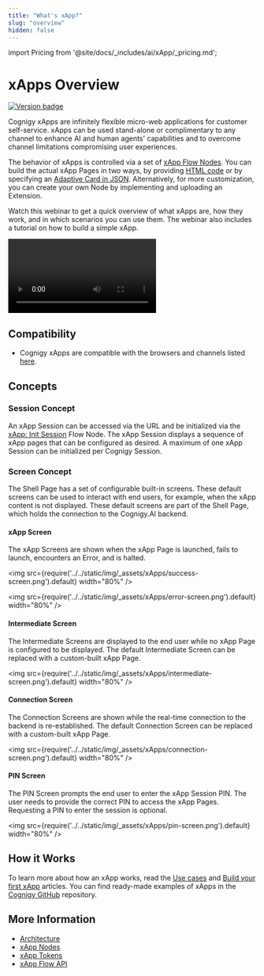 ```yaml
---
title: "What's xApp?" 
slug: "overview" 
hidden: false 
---
```

import Pricing from '@site/docs/_includes/ai/xApp/_pricing.md';

# xApps Overview

<a href="Added"><img src="https://img.shields.io/badge/Added_in-v4.51-blue" alt="Version badge" /></a>

<Pricing />

Cognigy xApps are infinitely flexible micro-web applications for customer self-service.
xApps can be used stand-alone or complimentary to any channel to enhance AI and human agents'
capabilities and to overcome channel limitations compromising user experiences.

The behavior of xApps is controlled via a set of [xApp Flow Nodes](../ai/build/node-reference/xApp/overview.md).
You can build the actual xApp Pages in two ways,
by providing [HTML code](../ai/build/node-reference/xApp/set-html-xApp-state.md)
or by specifying an [Adaptive Card in JSON](../ai/build/node-reference/xApp/set-AdaptiveCard-xApp-state.md).
Alternatively, for more customization, you can create your own Node by implementing and uploading an Extension.

Watch this webinar to get a quick overview of what xApps are, how they work, and in which scenarios you can use them. The webinar also includes a tutorial on how to build a simple xApp.

<Video
  src="https://www.youtube.com/embed/4qvZGG6qK6w"
  title="Design Multimodal Customer Journeys with Cognigy xApps"
/>

## Compatibility

- Cognigy xApps are compatible with the browsers and channels listed [here](supported-browsers-and-channels.md).

## Concepts 

### Session Concept

An xApp Session can be accessed via the URL and be initialized via the [xApp: Init Session](../ai/build/node-reference/xApp/init-xApp-session.md) Flow Node. The xApp Session displays a sequence of xApp pages that can be configured as desired. A maximum of one xApp Session can be initialized per Cognigy Session.

### Screen Concept

The Shell Page has a set of configurable built-in screens. These default screens can be used to interact with end users, for example, when the xApp content is not displayed. These default screens are part of the Shell Page, which holds the connection to the Cognigy.AI backend.

#### xApp Screen

The xApp Screens are shown when the xApp Page is launched, fails to launch, encounters an Error, and is halted.

<img src={require('../../static/img/_assets/xApps/success-screen.png').default} width="80%" />

<img src={require('../../static/img/_assets/xApps/error-screen.png').default} width="80%" />

#### Intermediate Screen

The Intermediate Screens are displayed to the end user while no xApp Page is configured to be displayed. The default Intermediate Screen can be replaced with a custom-built xApp Page.

<img src={require('../../static/img/_assets/xApps/intermediate-screen.png').default} width="80%" />

#### Connection Screen

The Connection Screens are shown while the real-time connection to the backend is re-established. The default Connection Screen can be replaced with a custom-built xApp Page.

<img src={require('../../static/img/_assets/xApps/connection-screen.png').default} width="80%" />

#### PIN Screen

The PIN Screen prompts the end user to enter the xApp Session PIN. The user needs to provide the correct PIN to access the xApp Pages. Requesting a PIN to enter the session is optional.

<img src={require('../../static/img/_assets/xApps/pin-screen.png').default} width="80%" />

## How it Works

To learn more about how an xApp works, read the [Use cases](use-cases.md) and [Build your first xApp](build/first-xApp.md) articles.
You can find ready-made examples of xApps in the [Cognigy GitHub](https://github.com/Cognigy/xApps/tree/main) repository.

## More Information

- [Architecture](architecture.md)
- [xApp Nodes](../ai/build/node-reference/xApp/overview.md)
- [xApp Tokens](tokens.md)
- [xApp Flow API](api.md)
